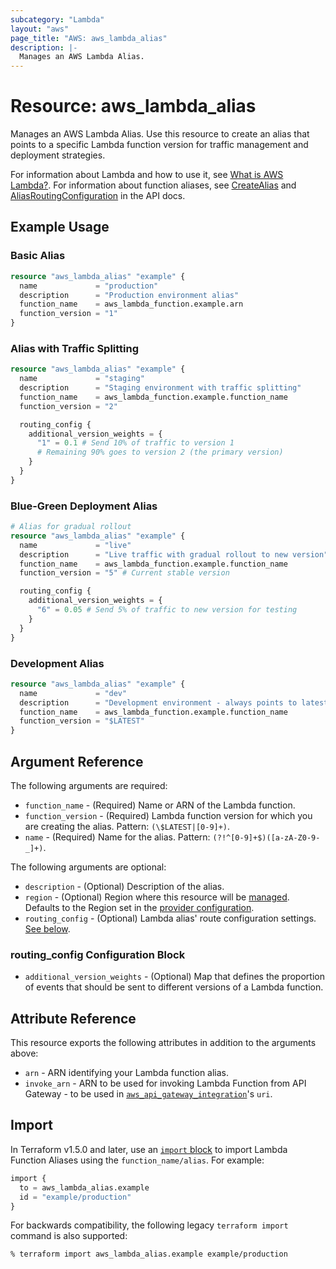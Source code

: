 ```yaml
---
subcategory: "Lambda"
layout: "aws"
page_title: "AWS: aws_lambda_alias"
description: |-
  Manages an AWS Lambda Alias.
---
```


# Resource: aws_lambda_alias

Manages an AWS Lambda Alias. Use this resource to create an alias that points to a specific Lambda function version for traffic management and deployment strategies.

For information about Lambda and how to use it, see [What is AWS Lambda?](http://docs.aws.amazon.com/lambda/latest/dg/welcome.html). For information about function aliases, see [CreateAlias](http://docs.aws.amazon.com/lambda/latest/dg/API_CreateAlias.html) and [AliasRoutingConfiguration](https://docs.aws.amazon.com/lambda/latest/dg/API_AliasRoutingConfiguration.html) in the API docs.

## Example Usage

### Basic Alias

```terraform
resource "aws_lambda_alias" "example" {
  name             = "production"
  description      = "Production environment alias"
  function_name    = aws_lambda_function.example.arn
  function_version = "1"
}
```

### Alias with Traffic Splitting

```terraform
resource "aws_lambda_alias" "example" {
  name             = "staging"
  description      = "Staging environment with traffic splitting"
  function_name    = aws_lambda_function.example.function_name
  function_version = "2"

  routing_config {
    additional_version_weights = {
      "1" = 0.1 # Send 10% of traffic to version 1
      # Remaining 90% goes to version 2 (the primary version)
    }
  }
}
```

### Blue-Green Deployment Alias

```terraform
# Alias for gradual rollout
resource "aws_lambda_alias" "example" {
  name             = "live"
  description      = "Live traffic with gradual rollout to new version"
  function_name    = aws_lambda_function.example.function_name
  function_version = "5" # Current stable version

  routing_config {
    additional_version_weights = {
      "6" = 0.05 # Send 5% of traffic to new version for testing
    }
  }
}
```

### Development Alias

```terraform
resource "aws_lambda_alias" "example" {
  name             = "dev"
  description      = "Development environment - always points to latest"
  function_name    = aws_lambda_function.example.function_name
  function_version = "$LATEST"
}
```

## Argument Reference

The following arguments are required:

* `function_name` - (Required) Name or ARN of the Lambda function.
* `function_version` - (Required) Lambda function version for which you are creating the alias. Pattern: `(\$LATEST|[0-9]+)`.
* `name` - (Required) Name for the alias. Pattern: `(?!^[0-9]+$)([a-zA-Z0-9-_]+)`.

The following arguments are optional:

* `description` - (Optional) Description of the alias.
* `region` - (Optional) Region where this resource will be [managed](https://docs.aws.amazon.com/general/latest/gr/rande.html#regional-endpoints). Defaults to the Region set in the [provider configuration](https://registry.terraform.io/providers/hashicorp/aws/latest/docs#aws-configuration-reference).
* `routing_config` - (Optional) Lambda alias' route configuration settings. [See below](#routing_config-configuration-block).

### routing_config Configuration Block

* `additional_version_weights` - (Optional) Map that defines the proportion of events that should be sent to different versions of a Lambda function.

## Attribute Reference

This resource exports the following attributes in addition to the arguments above:

* `arn` - ARN identifying your Lambda function alias.
* `invoke_arn` - ARN to be used for invoking Lambda Function from API Gateway - to be used in [`aws_api_gateway_integration`](https://registry.terraform.io/providers/hashicorp/aws/latest/docs/resources/api_gateway_integration)'s `uri`.

## Import

In Terraform v1.5.0 and later, use an [`import` block](https://developer.hashicorp.com/terraform/language/import) to import Lambda Function Aliases using the `function_name/alias`. For example:

```terraform
import {
  to = aws_lambda_alias.example
  id = "example/production"
}
```

For backwards compatibility, the following legacy `terraform import` command is also supported:

```console
% terraform import aws_lambda_alias.example example/production
```

